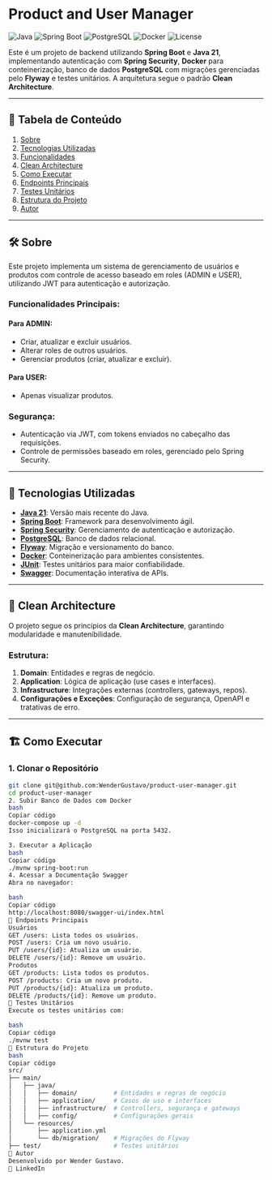 # Product and User Manager

![Java](https://img.shields.io/badge/Java-21-blue)
![Spring Boot](https://img.shields.io/badge/Spring%20Boot-3.0-green)
![PostgreSQL](https://img.shields.io/badge/Database-PostgreSQL-lightblue)
![Docker](https://img.shields.io/badge/Container-Docker-2496ED)
![License](https://img.shields.io/badge/License-MIT-yellow)

Este é um projeto de backend utilizando **Spring Boot** e **Java 21**, implementando autenticação com **Spring Security**, **Docker** para conteinerização, banco de dados **PostgreSQL** com migrações gerenciadas pelo **Flyway** e testes unitários. A arquitetura segue o padrão **Clean Architecture**.

---

## 📑 Tabela de Conteúdo
1. [Sobre](#sobre)
2. [Tecnologias Utilizadas](#tecnologias-utilizadas)
3. [Funcionalidades](#funcionalidades)
4. [Clean Architecture](#clean-architecture)
5. [Como Executar](#como-executar)
6. [Endpoints Principais](#endpoints-principais)
7. [Testes Unitários](#testes-unitários)
8. [Estrutura do Projeto](#estrutura-do-projeto)
9. [Autor](#autor)

---

## 🛠 Sobre

Este projeto implementa um sistema de gerenciamento de usuários e produtos com controle de acesso baseado em roles (ADMIN e USER), utilizando JWT para autenticação e autorização.

### Funcionalidades Principais:

#### Para ADMIN:
- Criar, atualizar e excluir usuários.
- Alterar roles de outros usuários.
- Gerenciar produtos (criar, atualizar e excluir).

#### Para USER:
- Apenas visualizar produtos.

### Segurança:
- Autenticação via JWT, com tokens enviados no cabeçalho das requisições.
- Controle de permissões baseado em roles, gerenciado pelo Spring Security.

---

## 🚀 Tecnologias Utilizadas

- **[Java 21](https://openjdk.org/projects/jdk/21/)**: Versão mais recente do Java.
- **[Spring Boot](https://spring.io/projects/spring-boot)**: Framework para desenvolvimento ágil.
- **[Spring Security](https://spring.io/projects/spring-security)**: Gerenciamento de autenticação e autorização.
- **[PostgreSQL](https://www.postgresql.org/)**: Banco de dados relacional.
- **[Flyway](https://flywaydb.org/)**: Migração e versionamento do banco.
- **[Docker](https://www.docker.com/)**: Conteinerização para ambientes consistentes.
- **[JUnit](https://junit.org/junit5/)**: Testes unitários para maior confiabilidade.
- **[Swagger](https://swagger.io/)**: Documentação interativa de APIs.

---

## 📂 Clean Architecture

O projeto segue os princípios da **Clean Architecture**, garantindo modularidade e manutenibilidade.

### Estrutura:

1. **Domain**: Entidades e regras de negócio.
2. **Application**: Lógica de aplicação (use cases e interfaces).
3. **Infrastructure**: Integrações externas (controllers, gateways, repos).
4. **Configurações e Exceções**: Configuração de segurança, OpenAPI e tratativas de erro.

---

## 🏗️ Como Executar

### 1. Clonar o Repositório

```bash
git clone git@github.com:WenderGustavo/product-user-manager.git
cd product-user-manager
2. Subir Banco de Dados com Docker
bash
Copiar código
docker-compose up -d
Isso inicializará o PostgreSQL na porta 5432.

3. Executar a Aplicação
bash
Copiar código
./mvnw spring-boot:run
4. Acessar a Documentação Swagger
Abra no navegador:

bash
Copiar código
http://localhost:8080/swagger-ui/index.html
🔗 Endpoints Principais
Usuários
GET /users: Lista todos os usuários.
POST /users: Cria um novo usuário.
PUT /users/{id}: Atualiza um usuário.
DELETE /users/{id}: Remove um usuário.
Produtos
GET /products: Lista todos os produtos.
POST /products: Cria um novo produto.
PUT /products/{id}: Atualiza um produto.
DELETE /products/{id}: Remove um produto.
🧪 Testes Unitários
Execute os testes unitários com:

bash
Copiar código
./mvnw test
📂 Estrutura do Projeto
bash
Copiar código
src/
├── main/
│   ├── java/
│   │   ├── domain/          # Entidades e regras de negócio
│   │   ├── application/     # Casos de uso e interfaces
│   │   ├── infrastructure/  # Controllers, segurança e gateways
│   │   ├── config/          # Configurações gerais
│   └── resources/
│       ├── application.yml
│       └── db/migration/    # Migrações do Flyway
├── test/                    # Testes unitários
👤 Autor
Desenvolvido por Wender Gustavo.
📎 LinkedIn
